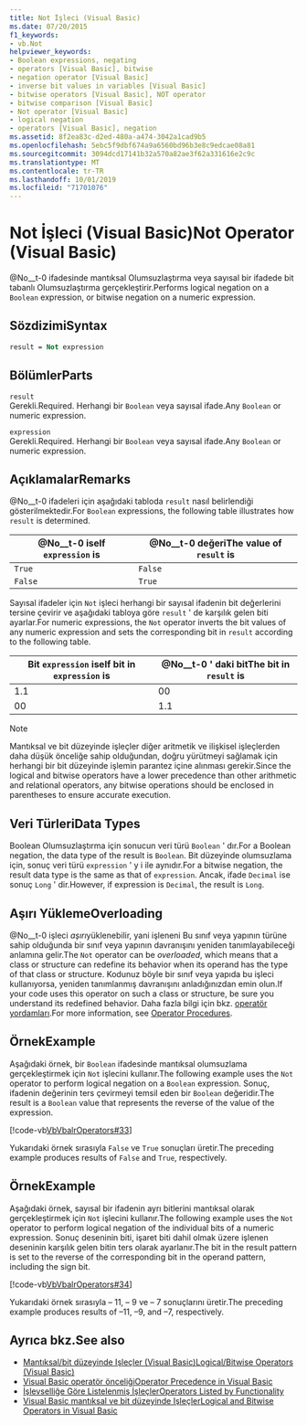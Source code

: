 ```yaml
---
title: Not İşleci (Visual Basic)
ms.date: 07/20/2015
f1_keywords:
- vb.Not
helpviewer_keywords:
- Boolean expressions, negating
- operators [Visual Basic], bitwise
- negation operator [Visual Basic]
- inverse bit values in variables [Visual Basic]
- bitwise operators [Visual Basic], NOT operator
- bitwise comparison [Visual Basic]
- Not operator [Visual Basic]
- logical negation
- operators [Visual Basic], negation
ms.assetid: 8f2ea83c-d2ed-480a-a474-3042a1cad9b5
ms.openlocfilehash: 5ebc5f9dbf674a9a6560bd96b3e8c9edcae08a81
ms.sourcegitcommit: 3094dcd17141b32a570a82ae3f62a331616e2c9c
ms.translationtype: MT
ms.contentlocale: tr-TR
ms.lasthandoff: 10/01/2019
ms.locfileid: "71701076"
---
```

# <a name="not-operator-visual-basic"></a><span data-ttu-id="2cb85-102">Not İşleci (Visual Basic)</span><span class="sxs-lookup"><span data-stu-id="2cb85-102">Not Operator (Visual Basic)</span></span>
<span data-ttu-id="2cb85-103">@No__t-0 ifadesinde mantıksal Olumsuzlaştırma veya sayısal bir ifadede bit tabanlı Olumsuzlaştırma gerçekleştirir.</span><span class="sxs-lookup"><span data-stu-id="2cb85-103">Performs logical negation on a `Boolean` expression, or bitwise negation on a numeric expression.</span></span>  
  
## <a name="syntax"></a><span data-ttu-id="2cb85-104">Sözdizimi</span><span class="sxs-lookup"><span data-stu-id="2cb85-104">Syntax</span></span>  
  
```vb  
result = Not expression  
```  
  
## <a name="parts"></a><span data-ttu-id="2cb85-105">Bölümler</span><span class="sxs-lookup"><span data-stu-id="2cb85-105">Parts</span></span>  
 `result`  
 <span data-ttu-id="2cb85-106">Gerekli.</span><span class="sxs-lookup"><span data-stu-id="2cb85-106">Required.</span></span> <span data-ttu-id="2cb85-107">Herhangi bir `Boolean` veya sayısal ifade.</span><span class="sxs-lookup"><span data-stu-id="2cb85-107">Any `Boolean` or numeric expression.</span></span>  
  
 `expression`  
 <span data-ttu-id="2cb85-108">Gerekli.</span><span class="sxs-lookup"><span data-stu-id="2cb85-108">Required.</span></span> <span data-ttu-id="2cb85-109">Herhangi bir `Boolean` veya sayısal ifade.</span><span class="sxs-lookup"><span data-stu-id="2cb85-109">Any `Boolean` or numeric expression.</span></span>  
  
## <a name="remarks"></a><span data-ttu-id="2cb85-110">Açıklamalar</span><span class="sxs-lookup"><span data-stu-id="2cb85-110">Remarks</span></span>  
 <span data-ttu-id="2cb85-111">@No__t-0 ifadeleri için aşağıdaki tabloda `result` nasıl belirlendiği gösterilmektedir.</span><span class="sxs-lookup"><span data-stu-id="2cb85-111">For `Boolean` expressions, the following table illustrates how `result` is determined.</span></span>  
  
|<span data-ttu-id="2cb85-112">@No__t-0 ise</span><span class="sxs-lookup"><span data-stu-id="2cb85-112">If `expression` is</span></span>|<span data-ttu-id="2cb85-113">@No__t-0 değeri</span><span class="sxs-lookup"><span data-stu-id="2cb85-113">The value of `result` is</span></span>|  
|------------------------|------------------------------|  
|`True`|`False`|  
|`False`|`True`|  
  
 <span data-ttu-id="2cb85-114">Sayısal ifadeler için `Not` işleci herhangi bir sayısal ifadenin bit değerlerini tersine çevirir ve aşağıdaki tabloya göre `result` ' de karşılık gelen biti ayarlar.</span><span class="sxs-lookup"><span data-stu-id="2cb85-114">For numeric expressions, the `Not` operator inverts the bit values of any numeric expression and sets the corresponding bit in `result` according to the following table.</span></span>  
  
|<span data-ttu-id="2cb85-115">Bit `expression` ise</span><span class="sxs-lookup"><span data-stu-id="2cb85-115">If bit in `expression` is</span></span>|<span data-ttu-id="2cb85-116">@No__t-0 ' daki bit</span><span class="sxs-lookup"><span data-stu-id="2cb85-116">The bit in `result` is</span></span>|  
|-------------------------------|----------------------------|  
|<span data-ttu-id="2cb85-117">1\.</span><span class="sxs-lookup"><span data-stu-id="2cb85-117">1</span></span>|<span data-ttu-id="2cb85-118">0</span><span class="sxs-lookup"><span data-stu-id="2cb85-118">0</span></span>|  
|<span data-ttu-id="2cb85-119">0</span><span class="sxs-lookup"><span data-stu-id="2cb85-119">0</span></span>|<span data-ttu-id="2cb85-120">1\.</span><span class="sxs-lookup"><span data-stu-id="2cb85-120">1</span></span>|  
  
> [!NOTE]
> <span data-ttu-id="2cb85-121">Mantıksal ve bit düzeyinde işleçler diğer aritmetik ve ilişkisel işleçlerden daha düşük önceliğe sahip olduğundan, doğru yürütmeyi sağlamak için herhangi bir bit düzeyinde işlemin parantez içine alınması gerekir.</span><span class="sxs-lookup"><span data-stu-id="2cb85-121">Since the logical and bitwise operators have a lower precedence than other arithmetic and relational operators, any bitwise operations should be enclosed in parentheses to ensure accurate execution.</span></span>  
  
## <a name="data-types"></a><span data-ttu-id="2cb85-122">Veri Türleri</span><span class="sxs-lookup"><span data-stu-id="2cb85-122">Data Types</span></span>  
 <span data-ttu-id="2cb85-123">Boolean Olumsuzlaştırma için sonucun veri türü `Boolean` ' dır.</span><span class="sxs-lookup"><span data-stu-id="2cb85-123">For a Boolean negation, the data type of the result is `Boolean`.</span></span> <span data-ttu-id="2cb85-124">Bit düzeyinde olumsuzlama için, sonuç veri türü `expression` ' y i ile aynıdır.</span><span class="sxs-lookup"><span data-stu-id="2cb85-124">For a bitwise negation, the result data type is the same as that of `expression`.</span></span> <span data-ttu-id="2cb85-125">Ancak, ifade `Decimal` ise sonuç `Long` ' dir.</span><span class="sxs-lookup"><span data-stu-id="2cb85-125">However, if expression is `Decimal`, the result is `Long`.</span></span>  
  
## <a name="overloading"></a><span data-ttu-id="2cb85-126">Aşırı Yükleme</span><span class="sxs-lookup"><span data-stu-id="2cb85-126">Overloading</span></span>  
 <span data-ttu-id="2cb85-127">@No__t-0 işleci *aşırı*yüklenebilir, yani işleneni Bu sınıf veya yapının türüne sahip olduğunda bir sınıf veya yapının davranışını yeniden tanımlayabileceği anlamına gelir.</span><span class="sxs-lookup"><span data-stu-id="2cb85-127">The `Not` operator can be *overloaded*, which means that a class or structure can redefine its behavior when its operand has the type of that class or structure.</span></span> <span data-ttu-id="2cb85-128">Kodunuz böyle bir sınıf veya yapıda bu işleci kullanıyorsa, yeniden tanımlanmış davranışını anladığınızdan emin olun.</span><span class="sxs-lookup"><span data-stu-id="2cb85-128">If your code uses this operator on such a class or structure, be sure you understand its redefined behavior.</span></span> <span data-ttu-id="2cb85-129">Daha fazla bilgi için bkz. [operatör yordamları](../../../visual-basic/programming-guide/language-features/procedures/operator-procedures.md).</span><span class="sxs-lookup"><span data-stu-id="2cb85-129">For more information, see [Operator Procedures](../../../visual-basic/programming-guide/language-features/procedures/operator-procedures.md).</span></span>  
  
## <a name="example"></a><span data-ttu-id="2cb85-130">Örnek</span><span class="sxs-lookup"><span data-stu-id="2cb85-130">Example</span></span>  
 <span data-ttu-id="2cb85-131">Aşağıdaki örnek, bir `Boolean` ifadesinde mantıksal olumsuzlama gerçekleştirmek için `Not` işlecini kullanır.</span><span class="sxs-lookup"><span data-stu-id="2cb85-131">The following example uses the `Not` operator to perform logical negation on a `Boolean` expression.</span></span> <span data-ttu-id="2cb85-132">Sonuç, ifadenin değerinin ters çevirmeyi temsil eden bir `Boolean` değeridir.</span><span class="sxs-lookup"><span data-stu-id="2cb85-132">The result is a `Boolean` value that represents the reverse of the value of the expression.</span></span>  
  
 [!code-vb[VbVbalrOperators#33](~/samples/snippets/visualbasic/VS_Snippets_VBCSharp/VbVbalrOperators/VB/Class1.vb#33)]  
  
 <span data-ttu-id="2cb85-133">Yukarıdaki örnek sırasıyla `False` ve `True` sonuçları üretir.</span><span class="sxs-lookup"><span data-stu-id="2cb85-133">The preceding example produces results of `False` and `True`, respectively.</span></span>  
  
## <a name="example"></a><span data-ttu-id="2cb85-134">Örnek</span><span class="sxs-lookup"><span data-stu-id="2cb85-134">Example</span></span>  
 <span data-ttu-id="2cb85-135">Aşağıdaki örnek, sayısal bir ifadenin ayrı bitlerini mantıksal olarak gerçekleştirmek için `Not` işlecini kullanır.</span><span class="sxs-lookup"><span data-stu-id="2cb85-135">The following example uses the `Not` operator to perform logical negation of the individual bits of a numeric expression.</span></span> <span data-ttu-id="2cb85-136">Sonuç deseninin biti, işaret biti dahil olmak üzere işlenen deseninin karşılık gelen bitin ters olarak ayarlanır.</span><span class="sxs-lookup"><span data-stu-id="2cb85-136">The bit in the result pattern is set to the reverse of the corresponding bit in the operand pattern, including the sign bit.</span></span>  
  
 [!code-vb[VbVbalrOperators#34](~/samples/snippets/visualbasic/VS_Snippets_VBCSharp/VbVbalrOperators/VB/Class1.vb#34)]  
  
 <span data-ttu-id="2cb85-137">Yukarıdaki örnek sırasıyla – 11, – 9 ve – 7 sonuçlarını üretir.</span><span class="sxs-lookup"><span data-stu-id="2cb85-137">The preceding example produces results of –11, –9, and –7, respectively.</span></span>  
  
## <a name="see-also"></a><span data-ttu-id="2cb85-138">Ayrıca bkz.</span><span class="sxs-lookup"><span data-stu-id="2cb85-138">See also</span></span>

- [<span data-ttu-id="2cb85-139">Mantıksal/bit düzeyinde Işleçler (Visual Basic)</span><span class="sxs-lookup"><span data-stu-id="2cb85-139">Logical/Bitwise Operators (Visual Basic)</span></span>](../../../visual-basic/language-reference/operators/logical-bitwise-operators.md)
- [<span data-ttu-id="2cb85-140">Visual Basic operatör önceliği</span><span class="sxs-lookup"><span data-stu-id="2cb85-140">Operator Precedence in Visual Basic</span></span>](../../../visual-basic/language-reference/operators/operator-precedence.md)
- [<span data-ttu-id="2cb85-141">İşlevselliğe Göre Listelenmiş İşleçler</span><span class="sxs-lookup"><span data-stu-id="2cb85-141">Operators Listed by Functionality</span></span>](../../../visual-basic/language-reference/operators/operators-listed-by-functionality.md)
- [<span data-ttu-id="2cb85-142">Visual Basic mantıksal ve bit düzeyinde Işleçler</span><span class="sxs-lookup"><span data-stu-id="2cb85-142">Logical and Bitwise Operators in Visual Basic</span></span>](../../../visual-basic/programming-guide/language-features/operators-and-expressions/logical-and-bitwise-operators.md)
